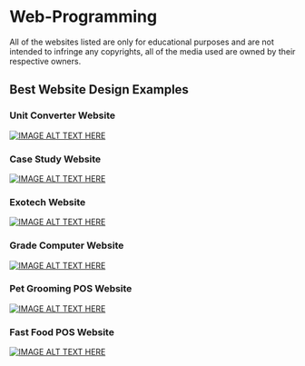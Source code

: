 # Web-Programming
All of the websites listed are only for educational purposes and are not intended to infringe any copyrights, all of the media used are owned by their respective owners.

## Best Website Design Examples

### Unit Converter Website
[![IMAGE ALT TEXT HERE](http://img.youtube.com/vi/6EI6mSoZVWs/0.jpg)](https://youtu.be/6EI6mSoZVWs)

### Case Study Website
[![IMAGE ALT TEXT HERE](http://img.youtube.com/vi/EnwuszoSsgg/0.jpg)](https://youtu.be/EnwuszoSsgg)

### Exotech Website
[![IMAGE ALT TEXT HERE](http://img.youtube.com/vi/sK6mNkonkwM/0.jpg)](https://youtu.be/sK6mNkonkwM)

### Grade Computer Website
[![IMAGE ALT TEXT HERE](http://img.youtube.com/vi/2dKE-3bNdvU/0.jpg)](https://youtu.be/2dKE-3bNdvU)

### Pet Grooming POS Website
[![IMAGE ALT TEXT HERE](http://img.youtube.com/vi/RlhrhTMZupE/0.jpg)](https://youtu.be/RlhrhTMZupE)

### Fast Food POS Website
[![IMAGE ALT TEXT HERE](http://img.youtube.com/vi/72lJsLjxqog/0.jpg)](https://youtu.be/72lJsLjxqog)
